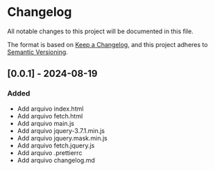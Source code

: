# Changelog

All notable changes to this project will be documented in this file.

The format is based on [Keep a Changelog](https://keepachangelog.com/en/1.0.0/),
and this project adheres to [Semantic Versioning](https://semver.org/spec/v2.0.0.html).

## [0.0.1] - 2024-08-19

### Added

-   Add arquivo index.html
-   Add arquivo fetch.html
-   Add arquivo main.js
-   Add arquivo jquery-3.7.1.min.js
-   Add arquivo jquery.mask.min.js
-   Add arquivo fetch.jquery.js
-   Add arquivo .prettierrc
-   Add arquivo changelog.md
